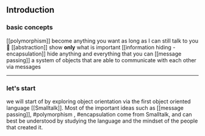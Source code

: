 ## Introduction

### basic concepts
[[polymorphism]] become anything you want as long as I can still talk to you 💬
[[abstraction]] show **only** what is important
[[information hiding - encapsulation]] hide anything and everything that you can
[[message passing]] a system of objects that are able to communicate with each other via messages

---

### let's start

we will start of by exploring object orientation via the first object oriented language
[[Smalltalk]]. Most of the important ideas such as [[message passing]], #polymorphism , #encapsulation come from Smalltalk, and can best be understood by studying the language and the mindset of the people that created it.
